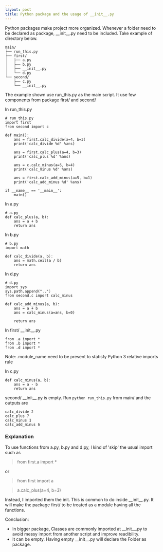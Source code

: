 ```yaml
---
layout: post
title: Python package and the usage of __init__.py
---
```


Python packages make project more organized. Whenever a folder need to be declared as package, \_\_init\_\_.py need to be included. Take example of directory below.

```
main/
├── run_this.py
├── first/
│   ├── a.py
│   ├── b.py
│   ├── __init__.py
│   └── d.py
└── second/
    ├── c.py
    └── __init__.py
```
The example shown use run_this.py as the main script. It use few components from package first/ and second/

In run_this.py
```
# run_this.py
import first
from second import c

def main():
    ans = first.calc_divide(a=4, b=3)
    print('calc_divide %d' %ans)

    ans = first.calc_plus(a=4, b=3)
    print('calc_plus %d' %ans)

    ans = c.calc_minus(a=5, b=4)
    print('calc_minus %d' %ans)

    ans = first.calc_add_minus(a=5, b=1)
    print('calc_add_minus %d' %ans)

if __name__ == '__main__':
    main()

```

In a.py
```
# a.py
def calc_plus(a, b):
    ans = a + b
    return ans

```
 
In b.py
```
# b.py
import math

def calc_divide(a, b):
    ans = math.ceil(a / b)
    return ans
```

In d.py
```
# d.py
import sys
sys.path.append("..")
from second.c import calc_minus

def calc_add_minus(a, b):
    ans = a + b
    ans = calc_minus(a=ans, b=0)

    return ans

```

 In first/ \_\_init\_\_.py
 ```
from .a import *
from .b import *
from .d import *
 ```
Note: .module_name need to be present to statisfy Python 3 relative imports rule

In c.py
```
def calc_minus(a, b):
    ans = a - b
    return ans
```

second/ \_\_init\_\_.py is empty. Run ```python run_this.py``` from main/ and the outputs are
```
calc_divide 2
calc_plus 7
calc_minus 1
calc_add_minus 6
```

### Explanation
To use functions from a.py, b.py and d.py, I kind of 'skip' the usual import such as

> from first.a import *

or

> from first import a

> a.calc_plus(a=4, b=3)

Instead, I imported them the init. This is common to do inside \_\_init\_\_.py. It will make the package first/ to be treated as a module having all the functions.

Conclusion:
- In bigger package, Classes are commonly imported at \_\_init\_\_.py to avoid messy import from another script and improve readibility.
- It can be empty. Having empty \_\_init\_\_.py will declare the Folder as package.

